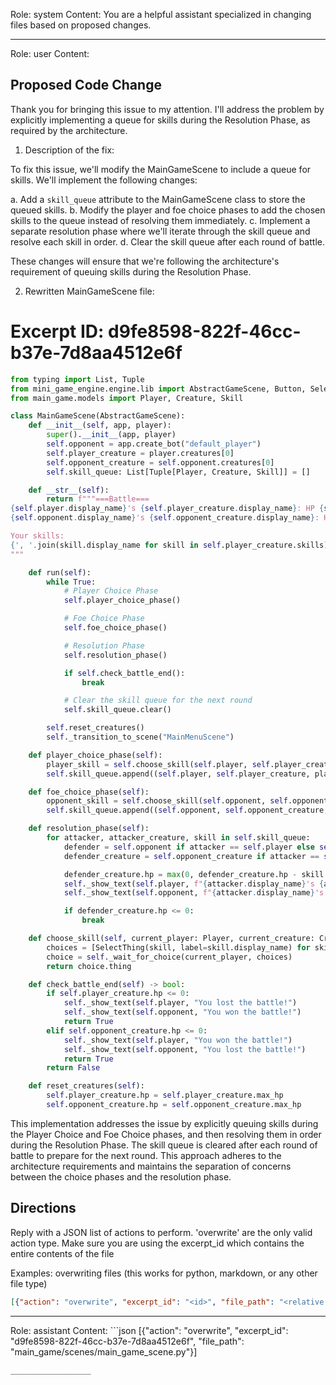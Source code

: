 Role: system
Content: You are a helpful assistant specialized in changing files based on proposed changes.
__________________
Role: user
Content: 
## Proposed Code Change
Thank you for bringing this issue to my attention. I'll address the problem by explicitly implementing a queue for skills during the Resolution Phase, as required by the architecture.

1. Description of the fix:

To fix this issue, we'll modify the MainGameScene to include a queue for skills. We'll implement the following changes:

a. Add a `skill_queue` attribute to the MainGameScene class to store the queued skills.
b. Modify the player and foe choice phases to add the chosen skills to the queue instead of resolving them immediately.
c. Implement a separate resolution phase where we'll iterate through the skill queue and resolve each skill in order.
d. Clear the skill queue after each round of battle.

These changes will ensure that we're following the architecture's requirement of queuing skills during the Resolution Phase.

2. Rewritten MainGameScene file:

# Excerpt ID: d9fe8598-822f-46cc-b37e-7d8aa4512e6f
```python main_game/scenes/main_game_scene.py
from typing import List, Tuple
from mini_game_engine.engine.lib import AbstractGameScene, Button, SelectThing
from main_game.models import Player, Creature, Skill

class MainGameScene(AbstractGameScene):
    def __init__(self, app, player):
        super().__init__(app, player)
        self.opponent = app.create_bot("default_player")
        self.player_creature = player.creatures[0]
        self.opponent_creature = self.opponent.creatures[0]
        self.skill_queue: List[Tuple[Player, Creature, Skill]] = []

    def __str__(self):
        return f"""===Battle===
{self.player.display_name}'s {self.player_creature.display_name}: HP {self.player_creature.hp}/{self.player_creature.max_hp}
{self.opponent.display_name}'s {self.opponent_creature.display_name}: HP {self.opponent_creature.hp}/{self.opponent_creature.max_hp}

Your skills:
{', '.join(skill.display_name for skill in self.player_creature.skills)}
"""

    def run(self):
        while True:
            # Player Choice Phase
            self.player_choice_phase()

            # Foe Choice Phase
            self.foe_choice_phase()

            # Resolution Phase
            self.resolution_phase()

            if self.check_battle_end():
                break

            # Clear the skill queue for the next round
            self.skill_queue.clear()

        self.reset_creatures()
        self._transition_to_scene("MainMenuScene")

    def player_choice_phase(self):
        player_skill = self.choose_skill(self.player, self.player_creature)
        self.skill_queue.append((self.player, self.player_creature, player_skill))

    def foe_choice_phase(self):
        opponent_skill = self.choose_skill(self.opponent, self.opponent_creature)
        self.skill_queue.append((self.opponent, self.opponent_creature, opponent_skill))

    def resolution_phase(self):
        for attacker, attacker_creature, skill in self.skill_queue:
            defender = self.opponent if attacker == self.player else self.player
            defender_creature = self.opponent_creature if attacker == self.player else self.player_creature

            defender_creature.hp = max(0, defender_creature.hp - skill.damage)
            self._show_text(self.player, f"{attacker.display_name}'s {attacker_creature.display_name} used {skill.display_name}!")
            self._show_text(self.opponent, f"{attacker.display_name}'s {attacker_creature.display_name} used {skill.display_name}!")

            if defender_creature.hp <= 0:
                break

    def choose_skill(self, current_player: Player, current_creature: Creature) -> Skill:
        choices = [SelectThing(skill, label=skill.display_name) for skill in current_creature.skills]
        choice = self._wait_for_choice(current_player, choices)
        return choice.thing

    def check_battle_end(self) -> bool:
        if self.player_creature.hp <= 0:
            self._show_text(self.player, "You lost the battle!")
            self._show_text(self.opponent, "You won the battle!")
            return True
        elif self.opponent_creature.hp <= 0:
            self._show_text(self.player, "You won the battle!")
            self._show_text(self.opponent, "You lost the battle!")
            return True
        return False

    def reset_creatures(self):
        self.player_creature.hp = self.player_creature.max_hp
        self.opponent_creature.hp = self.opponent_creature.max_hp
```

This implementation addresses the issue by explicitly queuing skills during the Player Choice and Foe Choice phases, and then resolving them in order during the Resolution Phase. The skill queue is cleared after each round of battle to prepare for the next round. This approach adheres to the architecture requirements and maintains the separation of concerns between the choice phases and the resolution phase.

## Directions
Reply with a JSON list of actions to perform. 'overwrite' are the only valid action type. 
Make sure you are using the excerpt_id which contains the entire contents of the file

Examples:
overwriting files (this works for python, markdown, or any other file type)
```json output_example1
[{"action": "overwrite", "excerpt_id": "<id>", "file_path": "<relative file path>"}]
```

__________________
Role: assistant
Content: ```json
[{"action": "overwrite", "excerpt_id": "d9fe8598-822f-46cc-b37e-7d8aa4512e6f", "file_path": "main_game/scenes/main_game_scene.py"}]
```
__________________
